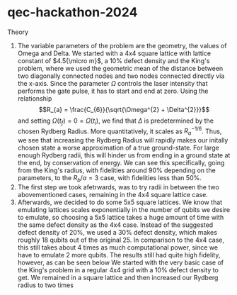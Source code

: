 # qec-hackathon-2024

Theory

1. The variable parameters of the problem are the geometry, the values of Omega and Delta. We started with a 4x4 square lattice with lattice constant of $4.5{\micro m}$, a 10% defect density and the King's problem, where we used the geometric mean of the distance between two diagonally connected nodes and two nodes connected directly via the x-axis. Since the parameter $\Omega$ controls the laser intensity that performs the gate pulse, it has to start and end at zero. Using the relationship $$R_{a} = \frac{C_{6}}{\sqrt{\Omega^{2} + \Delta^{2}}}$$ and setting $\Omega(t_{f}) = 0 = \Omega(t_{i})$, we find that $\Delta$ is predetermined by the chosen Rydberg Radius. More quantitatively, it scales as $R_{a}^{-1/6}$. Thus, we see that increasing the Rydberg Radius will rapidly makes our initally chosen state a worse approximation of a true ground-state. For large enough Rydberg radii, this will hinder us from ending in a ground state at the end, by conservation of energy. We can see this specifically, going from the King's radius, with fidelities around 90% depending on the parameters, to the $R_{b}/a = 3$ case, with fidelities less than 50%.
2. The first step we took afetrwards, was to try radii in between the two abovementioned cases, remaining in the 4x4 square lattice case.
3. Afterwards, we decided to do some 5x5 square lattices. We know that emulating lattices scales exponentially in the number of qubits we desire to emulate, so choosing a 5x5 lattice takes a huge amount of time with the same defect density as the 4x4 case. Instead of the suggested defect density of 20%, we used a 30% defect density, which makes roughly 18 qubits out of the original 25. In comparison to the 4x4 case, this still takes about 4 times as much computational power, since we have to emulate 2 more qubits. The results still had quite high fidelity, however, as can be seen below
We started with the very basic case of the King's problem in a regular 4x4 grid with a 10% defect density to get. We remained in a square lattice and then increased our Rydberg radius to two times 
 

